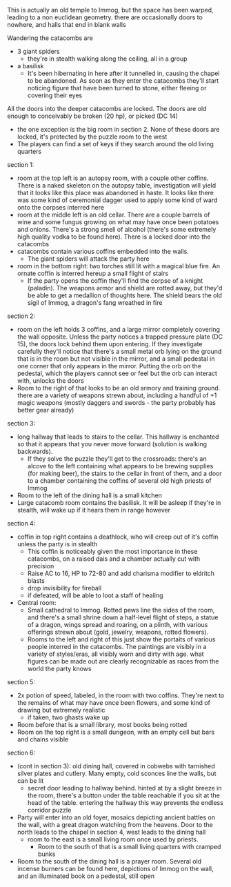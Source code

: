 This is actually an old temple to Immog, but the space has been warped, leading to a non euclidean geometry. there are occasionally doors to nowhere, and halls that end in blank walls

Wandering the catacombs are
- 3 giant spiders
  - they're in stealth walking along the ceiling, all in a group
- a basilisk
  - It's been hibernating in here after it tunnelled in, causing the chapel to be abandoned. As soon as they enter the catacombs they'll start noticing figure that have been turned to stone, either fleeing or covering their eyes

All the doors into the deeper catacombs are locked. The doors are old enough to conceivably be broken (20 hp), or picked (DC 14)
- the one exception is the big room in section 2. None of these doors are locked, it's protected by the puzzle room to the west
- The players can find a set of keys if they search around the old living quarters

section 1:
- room at the top left is an autopsy room, with a couple other coffins. There is a naked skeleton on the autopsy table, investigation will yield that it looks like this place was abandoned in haste. It looks like there was some kind of ceremonial dagger used to apply some kind of ward onto the corpses interred here
- room at the middle left is an old cellar. There are a couple barrels of wine and some fungus growing on what may have once been potatoes and onions. There's a strong smell of alcohol (there's some extremely high quality vodka to be found here). There is a locked door into the catacombs
- catacombs contain various coffins embedded into the walls.
  - The giant spiders will attack the party here
- room in the bottom right: two torches still lit with a magical blue fire. An ornate coffin is interred hereup a small flight of stairs
  - If the party opens the coffin they'll find the corpse of a knight (paladin). The weapons armor and shield are rotted away, but they'd be able to get a medallion of thoughts here. The shield bears the old sigil of Immog, a dragon's fang wreathed in fire

section 2:
- room on the left holds 3 coffins, and a large mirror completely covering the wall opposite. Unless the party notices a trapped pressure plate (DC 15), the doors lock behind them upon entering. If they investigate carefully they'll notice that there's a small metal orb lying on the ground that is in the room but not visible in the mirror, and a small pedestal in one corner that only appears in the mirror. Putting the orb on the pedestal, which the players cannot see or feel but the orb can interact with, unlocks the doors
- Room to the right of that looks to be an old armory and training ground. there are a variety of weapons strewn about, including a handful of +1 magic weapons (mostly daggers and swords - the party probably has better gear already)

section 3:
- long hallway that leads to stairs to the cellar. This hallway is enchanted so that it appears that you never move forward (solution is walking backwards).
  - If they solve the puzzle they'll get to the crossroads: there's an alcove to the left containing what appears to be brewing supplies (for making beer), the stairs to the cellar in front of them, and a door to a chamber containing the coffins of several old high priests of Immog
- Room to the left of the dining hall is a small kitchen
- Large catacomb room contains the basilisk. It will be asleep if they're in stealth, will wake up if it hears them in range however

section 4:
- coffin in top right contains a deathlock, who will creep out of it's coffin unless the party is in stealth
  - This coffin is noticeably given the most importance in these catacombs, on a raised dais and a chamber actually cut with precision
  - Raise AC to 16, HP to 72-80 and add charisma modifier to eldritch blasts
  - drop invisibility for fireball
  - if defeated, will be able to loot a staff of healing
- Central room: 
  - Small cathedral to Immog. Rotted pews line the sides of the room, and there's a small shrine down a half-level flight of steps, a statue of a dragon, wings spread and roaring, on a plinth, with various offerings strewn about (gold, jewelry, weapons, rotted flowers).
  - Rooms to the left and right of this just show the portaits of various people interred in the catacombs. The paintings are visibly in a variety of styles/eras, all visibly worn and dirty with age. what figures can be made out are clearly recognizable as races from the world the party knows

section 5:
- 2x potion of speed, labeled, in the room with two coffins. They're next to the remains of what may have once been flowers, and some kind of drawing but extremely realistic
  - if taken, two ghasts wake up 
- Room before that is a small library, most books being rotted
- Room on the top right is a small dungeon, with an empty cell but bars and chains visible

section 6:
- (cont in section 3): old dining hall, covered in cobwebs with tarnished silver plates and cutlery. Many empty, cold sconces line the walls, but can be lit
  - secret door leading to hallway behind. hinted at by a slight breeze in the room, there's a button under the table reachable if you sit at the head of the table. entering the hallway this way prevents the endless corridor puzzle
- Party will enter into an old foyer, mosaics depicting ancient battles on the wall, with a great dragon watching from the heavens. Door to the north leads to the chapel in section 4, west leads to the dining hall 
  - room to the east is a small living room once used by priests.
    - Room to the south of that is a small living quarters with cramped bunks 
- Room to the south of the dining hall is a prayer room. Several old incense burners can be found here, depictions of Immog on the wall, and an illuminated book on a pedestal, still open
